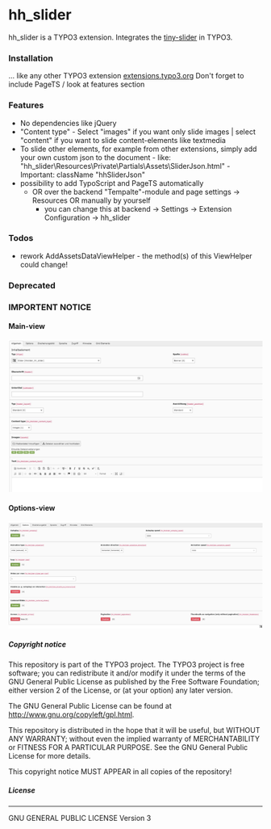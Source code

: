 # hh_slider
hh_slider is a TYPO3 extension.
Integrates the [tiny-slider](https://github.com/ganlanyuan/tiny-slider "tiny-slider") in TYPO3.

### Installation
... like any other TYPO3 extension [extensions.typo3.org](https://extensions.typo3.org/ "TYPO3 Extension Repository")
Don't forget to include PageTS / look at features section

### Features
- No dependencies like jQuery
- "Content type" - Select "images" if you want only slide images | select "content" if you want to slide content-elements like textmedia
- To slide other elements, for example from other extensions, simply add your own custom json to the document - like: "hh_slider\Resources\Private\Partials\Assets\SliderJson.html" - Important: className "hhSliderJson"
- possibility to add TypoScript and PageTS automatically
    - OR over the backend "Tempalte"-module and page settings -> Resources OR manually by yourself
        - you can change this at backend -> Settings -> Extension Configuration -> hh_slider

### Todos
- rework AddAssetsDataViewHelper - the method(s) of this ViewHelper could change!

### Deprecated

### IMPORTENT NOTICE

#### Main-view
![example picture from backend](.github/images/preview-1.jpg?raw=true "Main")
#### Options-view
![example picture from backend](.github/images/preview-2.jpg?raw=true "Options")

##### Copyright notice

This repository is part of the TYPO3 project. The TYPO3 project is
free software; you can redistribute it and/or modify
it under the terms of the GNU General Public License as published by
the Free Software Foundation; either version 2 of the License, or
(at your option) any later version.

The GNU General Public License can be found at
http://www.gnu.org/copyleft/gpl.html.

This repository is distributed in the hope that it will be useful,
but WITHOUT ANY WARRANTY; without even the implied warranty of
MERCHANTABILITY or FITNESS FOR A PARTICULAR PURPOSE.  See the
GNU General Public License for more details.

This copyright notice MUST APPEAR in all copies of the repository!

##### License
----
GNU GENERAL PUBLIC LICENSE Version 3
